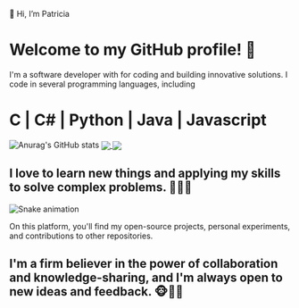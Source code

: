 👋 Hi, I’m Patricia
<h1>Welcome to my GitHub profile! 👻</h1> 

I'm a software developer with for coding and building innovative solutions. 
I code in several programming languages, including <h1> C | C# | Python | Java | Javascript </h1>


![Anurag's GitHub stats](https://github-readme-stats.vercel.app/api/top-langs/?username=xic-let&layout=donut&theme=tokyonight)
<a href="https://github.com/xic-let/github-readme-stats">
  <img align="center" src="https://github-readme-stats.vercel.app/api/pin/?username=xic-let&repo=github-readme-stats" />
</a>
<a href="https://github.com/xic-let/convoychat">
  <img align="center" src="https://github-readme-stats.vercel.app/api/pin/?username=xic_let&repo=convoychat" />
</a>


<h2> I love to learn new things and applying my skills to solve complex problems. 🤯🤯🤯 </h2>

![Snake animation](https://github.com/xic-let/xic-let/blob/output/github-contribution-grid-snake.svg)

On this platform, you'll find my open-source projects, personal experiments, and contributions to other repositories. 
<h2>I'm a firm believer in the power of collaboration and knowledge-sharing, and I'm always open to new ideas and feedback.
🐵🙈🙊</h2>


<!---
xic-let/xic-let is a ✨ special ✨ repository because its `README.md` (this file) appears on your GitHub profile.
You can click the Preview link to take a look at your changes.
--->
